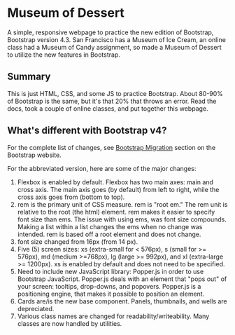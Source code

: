 # Museum of Dessert

A simple, responsive webpage to practice the new edition of Bootstrap, Bootstrap version 4.3. San Francisco has a Museum of Ice Cream, an online class had a Museum of Candy assignment, so made a Museum of Dessert to utilize the new features in Bootstrap.

## Summary

This is just HTML, CSS, and some JS to practice Bootstrap. About 80-90% of Bootstrap is the same, but it's that 20% that throws an error. Read the docs, took a couple of online classes, and put together this webpage.

## What's different with Bootstrap v4?

For the complete list of changes, see [Bootstrap Migration](https://getbootstrap.com/docs/4.3/migration/) section on the Bootstrap website.

For the abbreviated version, here are some of the major changes:

1. Flexbox is enabled by default. Flexbox has two main axes: main and cross axis. The main axis goes (by default) from left to right, while the cross axis goes from (bottom to top).
2. rem is the primary unit of CSS measure. rem is "root em." The rem unit is relative to the root (the html) element. rem makes it easier to specify font size than ems. The issue with using ems, was font size compounds. Making a list within a list changes the ems when no change was intended. rem is based off a root element and does not change.
3. font size changed from 16px (from 14 px).
4. Five (5) screen sizes: xs (extra-small for < 576px), s (small for >= 576px), md (medium >=768px), lg (large >= 992px), and xl (extra-large >= 1200px). xs is enabled by default and does not need to be specified.
5. Need to include new JavaScript library: Popper.js in order to use Bootstrap JavaScript. Popper.js deals with an element that "pops out" of your screen: tooltips, drop-downs, and popovers. Popper.js is a positioning engine, that makes it possible to position an element.
6. Cards are/is the new base component. Panels, thumbnails, and wells are depreciated.
7. Various class names are changed for readability/writeability. Many classes are now handled by utilities.

